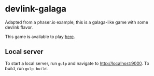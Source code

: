 devlink-galaga
==============

Adapted from a phaser.io example, this is a galaga-like game with some devlink flavor.

This game is available to play [here](http://timmywil.github.io/devlink-galaga/).

Local server
--------------

To start a local server, run `gulp` and navigate to [http://localhost:9000](http://localhost:9000).
To build, run `gulp build`.
